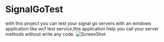 # SignalGoTest
with this project you can test your signal go servers with an windows application like wcf test service,this application help you call your server methods without write any code.
![ScreenShot](/../master/image1.png "sample image")
